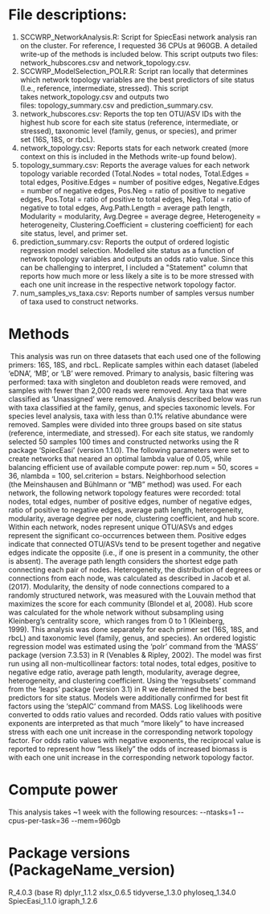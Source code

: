 # File descriptions: 
1. SCCWRP_NetworkAnalysis.R: Script for SpiecEasi network analysis ran on the cluster. For reference, I requested 36 CPUs at 960GB. A detailed write-up of the methods is included below. This script outputs two files: network_hubscores.csv and network_topology.csv.
2. SCCWRP_ModelSelection_POLR.R: Script ran locally that determines which network topology variables are the best predictors of site status (I.e., reference, intermediate, stressed). This script takes network_topology.csv and outputs two files: topology_summary.csv and prediction_summary.csv.
3. network_hubscores.csv: Reports the top ten OTU/ASV IDs with the highest hub score for each site status (reference, intermediate, or stressed), taxonomic level (family, genus, or species), and primer set (16S, 18S, or rbcL).  
4. network_topology.csv: Reports stats for each network created (more context on this is included in the Methods write-up found below).
5. topology_summary.csv: Reports the average values for each network topology variable recorded (Total.Nodes = total nodes, Total.Edges = total edges, Positive.Edges = number of positive edges, Negative.Edges = number of negative edges, Pos.Neg = ratio of positive to negative edges, Pos.Total = ratio of positive to total edges, Neg.Total = ratio of negative to total edges, Avg.Path.Length = average path length, Modularity = modularity, Avg.Degree = average degree, Heterogeneity = heterogeneity, Clustering.Coefficient = clustering coefficient) for each site status, level, and primer set. 
6. prediction_summary.csv: Reports the output of ordered logistic regression model selection. Modelled site status as a function of network topology variables and outputs an odds ratio value. Since this can be challenging to interpret, I included a "Statement" column that reports how much more or less likely a site is to be more stressed with each one unit increase in the respective network topology factor.
7. num_samples_vs_taxa.csv: Reports number of samples versus number of taxa used to construct networks.

# Methods
 This analysis was run on three datasets that each used one of the following primers: 16S, 18S, and rbcL. Replicate samples within each dataset (labeled ‘eDNA’, ‘MB’, or ‘LB’ were removed. Primary to analysis, basic filtering was performed: taxa with singleton and doubleton reads were removed, and samples with fewer than 2,000 reads were removed. Any taxa that were classified as ‘Unassigned’ were removed. Analysis described below was run with taxa classified at the family, genus, and species taxonomic levels. For species level analysis, taxa with less than 0.1% relative abundance were removed. Samples were divided into three groups based on site status (reference, intermediate, and stressed). For each site status, we randomly selected 50 samples 100 times and constructed networks using the R package ‘SpiecEasi’ (version 1.1.0). The following parameters were set to create networks that neared an optimal lambda value of 0.05, while balancing efficient use of available compute power: rep.num = 50, scores = 36, nlambda = 100, sel.criterion = bstars. Neighborhood selection (the Meinshausen and Bühlmann or “MB” method) was used. For each network, the following network topology features were recorded: total nodes, total edges, number of positive edges, number of negative edges, ratio of positive to negative edges, average path length, heterogeneity, modularity, average degree per node, clustering coefficient, and hub score. Within each network, nodes represent unique OTU/ASVs and edges represent the significant co-occurrences between them. Positive edges indicate that connected OTU/ASVs tend to be present together and negative edges indicate the opposite (i.e., if one is present in a community, the other is absent). The average path length considers the shortest edge path connecting each pair of nodes. Heterogeneity, the distribution of degrees or connections from each node, was calculated as described in Jacob et al. (2017). Modularity, the density of node connections compared to a randomly structured network, was measured with the Louvain method that maximizes the score for each community (Blondel et al, 2008). Hub score was calculated for the whole network without subsampling using Kleinberg’s centrality score,  which ranges from 0 to 1 (Kleinberg, 1999). This analysis was done separately for each primer set (16S, 18S, and rbcL) and taxonomic level (family, genus, and species). An ordered logistic regression model was estimated using the ‘polr’ command from the ‘MASS’ package (version 7.3.53) in R (Venables & Ripley, 2002). The model was first run using all non-multicollinear factors: total nodes, total edges, positive to negative edge ratio, average path length, modularity, average degree, heterogeneity, and clustering coefficient. Using the ‘regsubsets’ command from the ‘leaps’ package (version 3.1) in R we determined the best predictors for site status. Models were additionally confirmed for best fit factors using the ‘stepAIC’ command from MASS. Log likelihoods were converted to odds ratio values and recorded. Odds ratio values with positive exponents are interpreted as that much “more likely” to have increased stress with each one unit increase in the corresponding network topology factor. For odds ratio values with negative exponents, the reciprocal value is reported to represent how “less likely” the odds of increased biomass is with each one unit increase in the corresponding network topology factor.

# Compute power
This analysis takes ~1 week with the following resources: 
--ntasks=1 --cpus-per-task=36 --mem=960gb

# Package versions (PackageName_version)
R_4.0.3 (base R)
dplyr_1.1.2
xlsx_0.6.5
tidyverse_1.3.0
phyloseq_1.34.0
SpiecEasi_1.1.0
igraph_1.2.6
